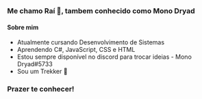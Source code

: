 ### Me chamo Raí 👋, tambem conhecido como Mono Dryad
#### Sobre mim

- Atualmente cursando Desenvolvimento de Sistemas
- Aprendendo C#, JavaScript, CSS e HTML
- Estou sempre disponível no discord para trocar ideias - Mono Dryad#5733
- Sou um Trekker 🖖

### Prazer te conhecer!

